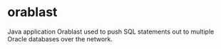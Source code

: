# orablast
Java application Orablast used to push SQL statements out to multiple Oracle databases over the network.
